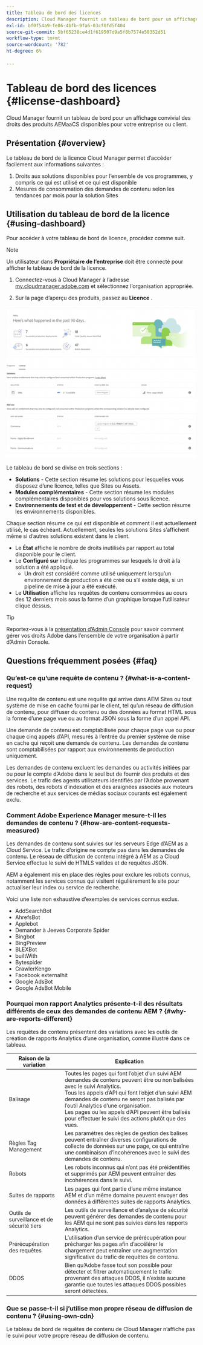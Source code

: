 ```yaml
---
title: Tableau de bord des licences
description: Cloud Manager fournit un tableau de bord pour un affichage convivial des droits des produits AEMaaCS disponibles pour votre entreprise ou client.
exl-id: bf0f54a9-fe86-4bfb-9fa6-03cf0fd5f404
source-git-commit: 5bf65238ce4d1f619507d9a5f8b7574e58352d51
workflow-type: tm+mt
source-wordcount: '782'
ht-degree: 6%

---
```


# Tableau de bord des licences {#license-dashboard}

Cloud Manager fournit un tableau de bord pour un affichage convivial des droits des produits AEMaaCS disponibles pour votre entreprise ou client.

## Présentation {#overview}

Le tableau de bord de la licence Cloud Manager permet d’accéder facilement aux informations suivantes :

1. Droits aux solutions disponibles pour l’ensemble de vos programmes, y compris ce qui est utilisé et ce qui est disponible
1. Mesures de consommation des demandes de contenu selon les tendances par mois pour la solution Sites

## Utilisation du tableau de bord de la licence {#using-dashboard}

Pour accéder à votre tableau de bord de licence, procédez comme suit.

>[!NOTE]
>
>Un utilisateur dans **Propriétaire de l’entreprise** doit être connecté pour afficher le tableau de bord de la licence.

1. Connectez-vous à Cloud Manager à l’adresse [my.cloudmanager.adobe.com](https://my.cloudmanager.adobe.com/) et sélectionnez l’organisation appropriée.

1. Sur la page d’aperçu des produits, passez au **Licence** .

![Tableau de bord des licences](assets/license-dashboard.png)

Le tableau de bord se divise en trois sections :

* **Solutions** - Cette section résume les solutions pour lesquelles vous disposez d’une licence, telles que Sites ou Assets.
* **Modules complémentaires** - Cette section résume les modules complémentaires disponibles pour vos solutions sous licence.
* **Environnements de test et de développement** - Cette section résume les environnements disponibles.

Chaque section résume ce qui est disponible et comment il est actuellement utilisé, le cas échéant. Actuellement, seules les solutions Sites s’affichent même si d’autres solutions existent dans le client.

* Le **État** affiche le nombre de droits inutilisés par rapport au total disponible pour le client.
* Le **Configuré sur** indique les programmes sur lesquels le droit à la solution a été appliqué.
   * Un droit est considéré comme utilisé uniquement lorsqu’un environnement de production a été créé ou s’il existe déjà, si un pipeline de mise à jour a été exécuté.
* Le **Utilisation** affiche les requêtes de contenu consommées au cours des 12 derniers mois sous la forme d’un graphique lorsque l’utilisateur clique dessus.

>[!TIP]
>
>Reportez-vous à la [présentation d’Admin Console](https://helpx.adobe.com/fr/enterprise/using/admin-console.html) pour savoir comment gérer vos droits Adobe dans l’ensemble de votre organisation à partir d’Admin Console.

## Questions fréquemment posées {#faq}

### Qu’est-ce qu’une requête de contenu ? {#what-is-a-content-request}

Une requête de contenu est une requête qui arrive dans AEM Sites ou tout système de mise en cache fourni par le client, tel qu’un réseau de diffusion de contenu, pour diffuser du contenu ou des données au format HTML sous la forme d’une page vue ou au format JSON sous la forme d’un appel API.

Une demande de contenu est comptabilisée pour chaque page vue ou pour chaque cinq appels d’API, mesurés à l’entrée du premier système de mise en cache qui reçoit une demande de contenu. Les demandes de contenu sont comptabilisées par rapport aux environnements de production uniquement.

Les demandes de contenu excluent les demandes ou activités initiées par ou pour le compte d’Adobe dans le seul but de fournir des produits et des services. Le trafic des agents utilisateurs identifiés par l’Adobe provenant des robots, des robots d’indexation et des araignées associés aux moteurs de recherche et aux services de médias sociaux courants est également exclu.

### Comment Adobe Experience Manager mesure-t-il les demandes de contenu ? {#how-are-content-requests-measured}

Les demandes de contenu sont suivies sur les serveurs Edge d’AEM as a Cloud Service. Le trafic d’origine ne compte pas dans les demandes de contenu. Le réseau de diffusion de contenu intégré à AEM as a Cloud Service effectue le suivi de HTMLS valides et de requêtes JSON.

AEM a également mis en place des règles pour exclure les robots connus, notamment les services connus qui visitent régulièrement le site pour actualiser leur index ou service de recherche.

Voici une liste non exhaustive d’exemples de services connus exclus.

* AddSearchBot
* AhrefsBot
* Applebot
* Demander à Jeeves Corporate Spider
* Bingbot
* BingPreview
* BLEXBot
* builtWith
* Bytespider
* CrawlerKengo
* Facebook externalhit
* Google AdsBot
* Google AdsBot Mobile

### Pourquoi mon rapport Analytics présente-t-il des résultats différents de ceux des demandes de contenu AEM ? {#why-are-reports-different}

Les requêtes de contenu présentent des variations avec les outils de création de rapports Analytics d’une organisation, comme illustré dans ce tableau.

| Raison de la variation | Explication |
|---|---|
| Balisage | Toutes les pages qui font l’objet d’un suivi AEM demandes de contenu peuvent être ou non balisées avec le suivi Analytics.<br>Tous les appels d’API qui font l’objet d’un suivi AEM demandes de contenu ne seront pas balisés par l’outil Analytics d’une organisation.<br>Les pages ou les appels d’API peuvent être balisés pour effectuer le suivi des actions plutôt que des vues. |
| Règles Tag Management | Les paramètres des règles de gestion des balises peuvent entraîner diverses configurations de collecte de données sur une page, ce qui entraîne une combinaison d’incohérences avec le suivi des demandes de contenu. |
| Robots | Les robots inconnus qui n’ont pas été préidentifiés et supprimés par AEM peuvent entraîner des incohérences dans le suivi. |
| Suites de rapports | Les pages qui font partie d’une même instance AEM et d’un même domaine peuvent envoyer des données à différentes suites de rapports Analytics. |
| Outils de surveillance et de sécurité tiers | Les outils de surveillance et d’analyse de sécurité peuvent générer des demandes de contenu pour les AEM qui ne sont pas suivies dans les rapports Analytics. |
| Prérécupération des requêtes | L’utilisation d’un service de prérécupération pour précharger les pages afin d’accélérer le chargement peut entraîner une augmentation significative du trafic de requêtes de contenu. |
| DDOS | Bien qu’Adobe fasse tout son possible pour détecter et filtrer automatiquement le trafic provenant des attaques DDOS, il n’existe aucune garantie que toutes les attaques DDOS possibles seront détectées. |

### Que se passe-t-il si j’utilise mon propre réseau de diffusion de contenu ? {#using-own-cdn}

Le tableau de bord de requêtes de contenu de Cloud Manager n’affiche pas le suivi pour votre propre réseau de diffusion de contenu.
